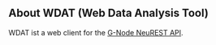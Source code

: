 ## About WDAT (Web Data Analysis Tool)

WDAT ist a web client for the [G-Node NeuREST API](http://g-node.github.io/g-node-portal/key_functions/data_api/principles.html).

